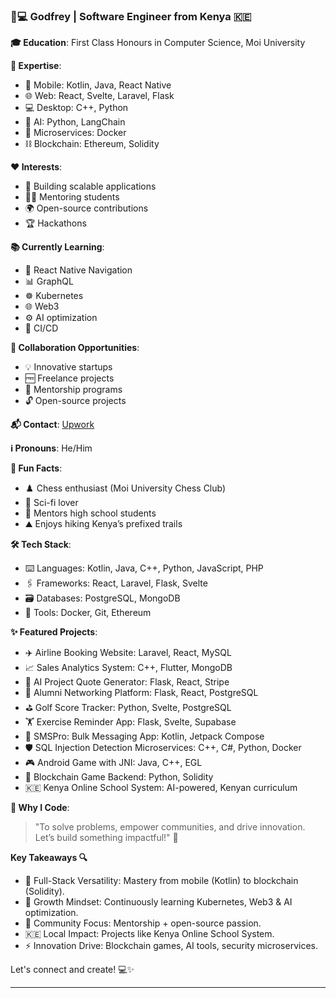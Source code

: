 ### 👨💻 Godfrey | Software Engineer from Kenya 🇰🇪

**🎓 Education**: First Class Honours in Computer Science, Moi University

**🌟 Expertise**:
- 📱 Mobile: Kotlin, Java, React Native
- 🌐 Web: React, Svelte, Laravel, Flask
- 💻 Desktop: C++, Python
- 🤖 AI: Python, LangChain
- 🧩 Microservices: Docker
- ⛓️ Blockchain: Ethereum, Solidity

**❤️ Interests**:
- 🚀 Building scalable applications
- 👨🏫 Mentoring students
- 🌍 Open-source contributions
- 🏆 Hackathons

**📚 Currently Learning**:
- 🔄 React Native Navigation
- 📊 GraphQL
- ☸️ Kubernetes
- 🌐 Web3
- ⚙️ AI optimization
- 🔁 CI/CD

**🤝 Collaboration Opportunities**:
- 💡 Innovative startups
- 🆓 Freelance projects
- 🌱 Mentorship programs
- 🔓 Open-source projects

**📬 Contact**: [Upwork](https://www.upwork.com/freelancers/~013e8c6637ebfe382b?mp_source=share)

**ℹ️ Pronouns**: He/Him

**🎉 Fun Facts**:
- ♟️ Chess enthusiast (Moi University Chess Club)
- 🚀 Sci-fi lover
- 🎒 Mentors high school students
- ⛰️ Enjoys hiking Kenya’s prefixed trails

**🛠️ Tech Stack**:
- ⌨️ Languages: Kotlin, Java, C++, Python, JavaScript, PHP
- 🖇️ Frameworks: React, Laravel, Flask, Svelte
- 🗃️ Databases: PostgreSQL, MongoDB
- 🧰 Tools: Docker, Git, Ethereum

**✨ Featured Projects**:
- ✈️ Airline Booking Website: Laravel, React, MySQL
- 📈 Sales Analytics System: C++, Flutter, MongoDB
- 💬 AI Project Quote Generator: Flask, React, Stripe
- 👥 Alumni Networking Platform: Flask, React, PostgreSQL
- ⛳ Golf Score Tracker: Python, Svelte, PostgreSQL
- 🏋️ Exercise Reminder App: Flask, Svelte, Supabase
- 💌 SMSPro: Bulk Messaging App: Kotlin, Jetpack Compose
- 🛡️ SQL Injection Detection Microservices: C++, C#, Python, Docker
- 🎮 Android Game with JNI: Java, C++, EGL
- 🎲 Blockchain Game Backend: Python, Solidity
- 🇰🇪 Kenya Online School System: AI-powered, Kenyan curriculum

**💬 Why I Code**:
> "To solve problems, empower communities, and drive innovation. Let’s build something impactful!" 🌟

**Key Takeaways 🔍**
- 🚀 Full-Stack Versatility: Mastery from mobile (Kotlin) to blockchain (Solidity).
- 🌱 Growth Mindset: Continuously learning Kubernetes, Web3 & AI optimization.
- 🤝 Community Focus: Mentorship + open-source passion.
- 🇰🇪 Local Impact: Projects like Kenya Online School System.
- ⚡ Innovation Drive: Blockchain games, AI tools, security microservices.

Let's connect and create! 💻✨

---
